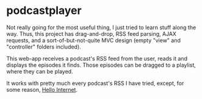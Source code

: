 # podcastplayer
Not really going for the most useful thing, I just tried to learn stuff along the way.
Thus, this project has drag-and-drop, RSS feed parsing, AJAX requests, and a sort-of-but-not-quite MVC design
(empty "view" and "controller" folders included).

This web-app receives a podcast's RSS feed from the user, reads it and displays the episodes it finds.
Those episodes can be dragged to a playlist, where they can be played.

It works with pretty much every podcast's RSS I have tried, except, for some reason, [Hello Internet](http://www.hellointernet.fm/).
